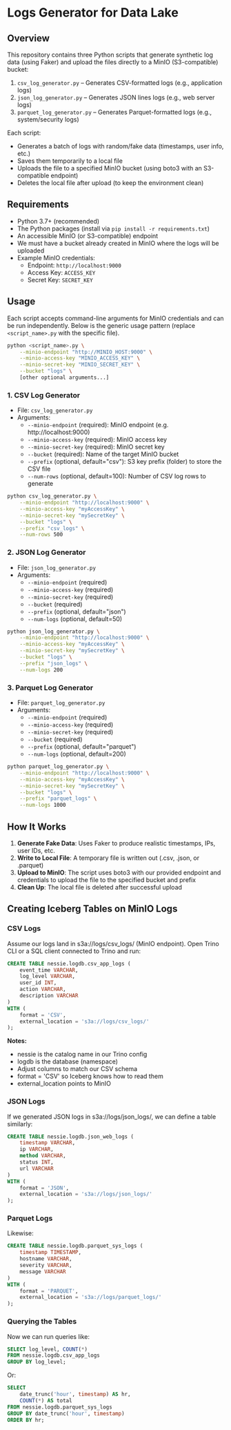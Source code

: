 # Logs Generator for Data Lake

## Overview

This repository contains three Python scripts that generate synthetic log data (using Faker) and upload the files directly to a MinIO (S3-compatible) bucket:

1. `csv_log_generator.py` – Generates CSV-formatted logs (e.g., application logs)
2. `json_log_generator.py` – Generates JSON lines logs (e.g., web server logs)
3. `parquet_log_generator.py` – Generates Parquet-formatted logs (e.g., system/security logs)

Each script:
* Generates a batch of logs with random/fake data (timestamps, user info, etc.)
* Saves them temporarily to a local file
* Uploads the file to a specified MinIO bucket (using boto3 with an S3-compatible endpoint)
* Deletes the local file after upload (to keep the environment clean)

## Requirements

* Python 3.7+ (recommended)
* The Python packages (install via `pip install -r requirements.txt`)
* An accessible MinIO (or S3-compatible) endpoint
* We must have a bucket already created in MinIO where the logs will be uploaded
* Example MinIO credentials:
  * Endpoint: `http://localhost:9000`
  * Access Key: `ACCESS_KEY`
  * Secret Key: `SECRET_KEY`

## Usage

Each script accepts command-line arguments for MinIO credentials and can be run independently. Below is the generic usage pattern (replace `<script_name>.py` with the specific file).

```bash
python <script_name>.py \
    --minio-endpoint "http://MINIO_HOST:9000" \
    --minio-access-key "MINIO_ACCESS_KEY" \
    --minio-secret-key "MINIO_SECRET_KEY" \
    --bucket "logs" \
    [other optional arguments...]
```

### 1. CSV Log Generator

* File: `csv_log_generator.py`
* Arguments:
  * `--minio-endpoint` (required): MinIO endpoint (e.g. http://localhost:9000)
  * `--minio-access-key` (required): MinIO access key
  * `--minio-secret-key` (required): MinIO secret key
  * `--bucket` (required): Name of the target MinIO bucket
  * `--prefix` (optional, default="csv"): S3 key prefix (folder) to store the CSV file
  * `--num-rows` (optional, default=100): Number of CSV log rows to generate

```bash
python csv_log_generator.py \
    --minio-endpoint "http://localhost:9000" \
    --minio-access-key "myAccessKey" \
    --minio-secret-key "mySecretKey" \
    --bucket "logs" \
    --prefix "csv_logs" \
    --num-rows 500
```

### 2. JSON Log Generator

* File: `json_log_generator.py`
* Arguments:
  * `--minio-endpoint` (required)
  * `--minio-access-key` (required)
  * `--minio-secret-key` (required)
  * `--bucket` (required)
  * `--prefix` (optional, default="json")
  * `--num-logs` (optional, default=50)

```bash
python json_log_generator.py \
    --minio-endpoint "http://localhost:9000" \
    --minio-access-key "myAccessKey" \
    --minio-secret-key "mySecretKey" \
    --bucket "logs" \
    --prefix "json_logs" \
    --num-logs 200
```

### 3. Parquet Log Generator

* File: `parquet_log_generator.py`
* Arguments:
  * `--minio-endpoint` (required)
  * `--minio-access-key` (required)
  * `--minio-secret-key` (required)
  * `--bucket` (required)
  * `--prefix` (optional, default="parquet")
  * `--num-logs` (optional, default=200)

```bash
python parquet_log_generator.py \
    --minio-endpoint "http://localhost:9000" \
    --minio-access-key "myAccessKey" \
    --minio-secret-key "mySecretKey" \
    --bucket "logs" \
    --prefix "parquet_logs" \
    --num-logs 1000
```

## How It Works

1. **Generate Fake Data**: Uses Faker to produce realistic timestamps, IPs, user IDs, etc.
2. **Write to Local File**: A temporary file is written out (.csv, .json, or .parquet)
3. **Upload to MinIO**: The script uses boto3 with our provided endpoint and credentials to upload the file to the specified bucket and prefix
4. **Clean Up**: The local file is deleted after successful upload

## Creating Iceberg Tables on MinIO Logs

### CSV Logs

Assume our logs land in s3a://logs/csv_logs/ (MinIO endpoint).
Open Trino CLI or a SQL client connected to Trino and run:

```sql
CREATE TABLE nessie.logdb.csv_app_logs (
    event_time VARCHAR,
    log_level VARCHAR,
    user_id INT,
    action VARCHAR,
    description VARCHAR
)
WITH (
    format = 'CSV',
    external_location = 's3a://logs/csv_logs/'
);
```

**Notes:**
- nessie is the catalog name in our Trino config
- logdb is the database (namespace)
- Adjust columns to match our CSV schema
- format = 'CSV' so Iceberg knows how to read them
- external_location points to MinIO

### JSON Logs

If we generated JSON logs in s3a://logs/json_logs/, we can define a table similarly:

```sql
CREATE TABLE nessie.logdb.json_web_logs (
    timestamp VARCHAR,
    ip VARCHAR,
    method VARCHAR,
    status INT,
    url VARCHAR
)
WITH (
    format = 'JSON',
    external_location = 's3a://logs/json_logs/'
);
```

### Parquet Logs

Likewise:

```sql
CREATE TABLE nessie.logdb.parquet_sys_logs (
    timestamp TIMESTAMP,
    hostname VARCHAR,
    severity VARCHAR,
    message VARCHAR
)
WITH (
    format = 'PARQUET',
    external_location = 's3a://logs/parquet_logs/'
);
```

### Querying the Tables

Now we can run queries like:

```sql
SELECT log_level, COUNT(*) 
FROM nessie.logdb.csv_app_logs
GROUP BY log_level;
```

Or:

```sql
SELECT
    date_trunc('hour', timestamp) AS hr,
    COUNT(*) AS total
FROM nessie.logdb.parquet_sys_logs
GROUP BY date_trunc('hour', timestamp)
ORDER BY hr;
```
